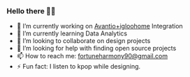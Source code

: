 ### Hello there 🙋‍♀️

- 🔭 I’m currently working on [Avantio+igloohome](https://medium.com/ux-planet/optimizing-vacation-rental-businesses-with-igloohome-locks-and-software-solutions-afa01ed43276) Integration
- 🌱 I’m currently learning Data Analytics
- 👯 I’m looking to collaborate on design projects
- 🤔 I’m looking for help with finding open source projects
- 📫 How to reach me: fortuneharmony90@gmail.com
- ⚡ Fun fact: I listen to kpop while designing.

<!--
**Nabhel/Nabhel** is a ✨ _special_ ✨ repository because its `README.md` (this file) appears on your GitHub profile.

Here are some ideas to get you started:


-->
